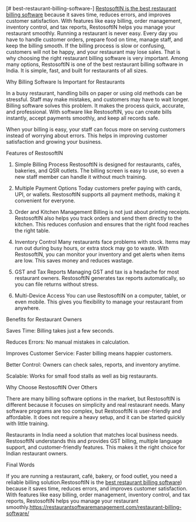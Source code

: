 [# best-restaurant-billing-software-]
[RestosoftIN is the best restaurant billing software](https://restaurantsoftwaremanagement.com/restaurant-billing-software/)
 because it saves time, reduces errors, and improves customer satisfaction. With features like easy billing, order management, inventory control, and tax reports, RestosoftIN helps you manage your restaurant smoothly.
Running a restaurant is never easy. Every day you have to handle customer orders, prepare food on time, manage staff, and keep the billing smooth. If the billing process is slow or confusing, customers will not be happy, and your restaurant may lose sales. That is why choosing the right restaurant billing software is very important. Among many options, RestosoftIN is one of the best restaurant billing software in India. It is simple, fast, and built for restaurants of all sizes.

Why Billing Software Is Important for Restaurants

In a busy restaurant, handling bills on paper or using old methods can be stressful. Staff may make mistakes, and customers may have to wait longer. Billing software solves this problem. It makes the process quick, accurate, and professional. With software like RestosoftIN, you can create bills instantly, accept payments smoothly, and keep all records safe.

When your billing is easy, your staff can focus more on serving customers instead of worrying about errors. This helps in improving customer satisfaction and growing your business.

Features of RestosoftIN

1. Simple Billing Process
RestosoftIN is designed for restaurants, cafés, bakeries, and QSR outlets. The billing screen is easy to use, so even a new staff member can handle it without much training.

2. Multiple Payment Options
Today customers prefer paying with cards, UPI, or wallets. RestosoftIN supports all payment methods, making it convenient for everyone.

3. Order and Kitchen Management
Billing is not just about printing receipts. RestosoftIN also helps you track orders and send them directly to the kitchen. This reduces confusion and ensures that the right food reaches the right table.

4. Inventory Control
Many restaurants face problems with stock. Items may run out during busy hours, or extra stock may go to waste. With RestosoftIN, you can monitor your inventory and get alerts when items are low. This saves money and reduces wastage.

5. GST and Tax Reports
Managing GST and tax is a headache for most restaurant owners. RestosoftIN generates tax reports automatically, so you can file returns without stress.

6. Multi-Device Access
You can use RestosoftIN on a computer, tablet, or even mobile. This gives you flexibility to manage your restaurant from anywhere.

Benefits for Restaurant Owners

Saves Time: Billing takes just a few seconds.

Reduces Errors: No manual mistakes in calculation.

Improves Customer Service: Faster billing means happier customers.

Better Control: Owners can check sales, reports, and inventory anytime.

Scalable: Works for small food stalls as well as big restaurants.

Why Choose RestosoftIN Over Others

There are many billing software options in the market, but RestosoftIN is different because it focuses on simplicity and real restaurant needs. Many software programs are too complex, but RestosoftIN is user-friendly and affordable. It does not require a heavy setup, and it can be started quickly with little training.

Restaurants in India need a solution that matches local business needs. RestosoftIN understands this and provides GST billing, multiple language support, and customer-friendly features. This makes it the right choice for Indian restaurant owners.

Final Words

If you are running a restaurant, café, bakery, or food outlet, you need a reliable billing solution.RestosoftIN is the [best restaurant billing software](https://restaurantsoftwaremanagement.com/restaurant-billing-software/)) because it saves time, reduces errors, and improves customer satisfaction. With features like easy billing, order management, inventory control, and tax reports, RestosoftIN helps you manage your restaurant smoothly.https://restaurantsoftwaremanagement.com/restaurant-billing-software/
